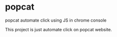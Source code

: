 # popcat
popcat automate click using JS in chrome console

This project is just automate click on popcat website.
